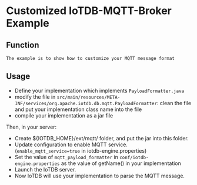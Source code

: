 <!--

    Licensed to the Apache Software Foundation (ASF) under one
    or more contributor license agreements.  See the NOTICE file
    distributed with this work for additional information
    regarding copyright ownership.  The ASF licenses this file
    to you under the Apache License, Version 2.0 (the
    "License"); you may not use this file except in compliance
    with the License.  You may obtain a copy of the License at

        http://www.apache.org/licenses/LICENSE-2.0

    Unless required by applicable law or agreed to in writing,
    software distributed under the License is distributed on an
    "AS IS" BASIS, WITHOUT WARRANTIES OR CONDITIONS OF ANY
    KIND, either express or implied.  See the License for the
    specific language governing permissions and limitations
    under the License.

-->
# Customized IoTDB-MQTT-Broker Example

## Function
```
The example is to show how to customize your MQTT message format
```

## Usage

* Define your implementation which implements `PayloadFormatter.java`
* modify the file in `src/main/resources/META-INF/services/org.apache.iotdb.db.mqtt.PayloadFormatter`:
  clean the file and put your implementation class name into the file
* compile your implementation as a jar file

  
Then, in your server: 
* Create ${IOTDB_HOME}/ext/mqtt/ folder, and put the jar into this folder. 
* Update configuration to enable MQTT service. (`enable_mqtt_service=true` in iotdb-engine.properties)
* Set the value of `mqtt_payload_formatter` in `conf/iotdb-engine.properties` as the value of getName() in your implementation 
* Launch the IoTDB server.
* Now IoTDB will use your implementation to parse the MQTT message.

